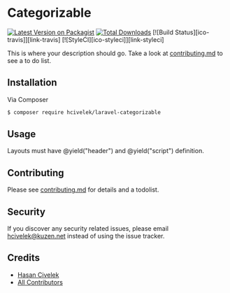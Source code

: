 # Categorizable

[![Latest Version on Packagist][ico-version]][link-packagist]
[![Total Downloads][ico-downloads]][link-downloads]
[![Build Status][ico-travis]][link-travis]
[![StyleCI][ico-styleci]][link-styleci]

This is where your description should go. Take a look at [contributing.md](contributing.md) to see a to do list.

## Installation

Via Composer

``` bash
$ composer require hcivelek/laravel-categorizable
```

## Usage

Layouts must have @yield("header") and @yield("script") definition.

## Contributing

Please see [contributing.md](contributing.md) for details and a todolist.

## Security

If you discover any security related issues, please email hcivelek@kuzen.net instead of using the issue tracker.

## Credits

- [Hasan Civelek][link-author]
- [All Contributors][link-contributors]


[ico-version]: https://img.shields.io/packagist/v/hcivelek/categorizable.svg?style=flat-square
[ico-downloads]: https://img.shields.io/packagist/dt/hcivelek/categorizable.svg?style=flat-square


[link-packagist]: https://packagist.org/packages/hcivelek/categorizable
[link-downloads]: https://packagist.org/packages/hcivelek/categorizable
[link-author]: https://github.com/hcivelek
[link-contributors]: ../../contributors
